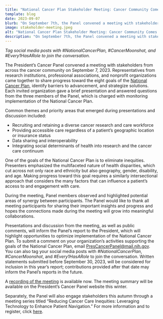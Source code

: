 ```yaml
---
title: "National Cancer Plan Stakeholder Meeting: Cancer Community Comes Together to Share Ideas for Progress"
template: blog
date: 2023-09-07
blurb: "On September 7th, the Panel convened a meeting with stakeholders from across the cancer community to highlight progress towards the National Cancer Plan’s goals and discuss opportunities for improvement. Check out our latest blog for a meeting recap and learn more about the Panel’s next steps."
image: stakeholder-meeting.jpeg
alt: "National Cancer Plan Stakeholder Meeting: Cancer Community Comes Together to Share Ideas for Progress"
description: "On September 7th, the Panel convened a meeting with stakeholders from across the cancer community to highlight progress towards the National Cancer Plan’s goals and discuss opportunities for improvement. Check out our latest blog for a meeting recap and learn more about the Panel’s next steps."
---
```

<div>
<image-with-class
	className="float-right"
	imagewidth="55%"
	src="stakeholder-meeting.jpeg"
	alt="It has been remarkable to see what achievements we can make when our communities step up and lead together.  - Dr. Elizabeth M. Jafee, Panel Chair">
</image-with-class>
</div>

*Tag social media posts with #NationalCancerPlan, #CancerMoonshot, and #Every1HasARole to join the conversation.*

The President’s Cancer Panel convened a meeting with stakeholders from across the cancer community on September 7, 2023. Representatives from research institutions, professional associations, and nonprofit organizations came together to share progress toward the eight goals of the [National Cancer Plan](https://nationalcancerplan.cancer.gov/), identify barriers to advancement, and strategize solutions. Each invited organization gave a brief presentation and answered questions from the three members of the Panel, which is charged with monitoring implementation of the National Cancer Plan.

Common themes and priority areas that emerged during presentations and discussion included:
-	Recruiting and retaining a diverse cancer research and care workforce
-	Providing accessible care regardless of a patient’s geographic location or insurance status
-	Data sharing and interoperability
-	Integrating social determinants of health into research and the cancer care continuum

One of the goals of the National Cancer Plan is to eliminate inequities. Presenters emphasized the multifaceted nature of health disparities, which cut across not only race and ethnicity but also geography, gender, disability, and age. Making progress toward this goal requires a similarly intersectional approach that considers the many factors that can influence a patient’s access to and engagement with care.

During the meeting, Panel members observed and highlighted potential areas of synergy between participants. The Panel would like to thank all meeting participants for sharing their important insights and progress and hopes the connections made during the meeting will grow into meaningful collaborations.

Presentations and discussion from the meeting, as well as public comments, will inform the Panel’s report to the President, which will highlight opportunities to optimize implementation of the National Cancer Plan. To submit a comment on your organization’s activities supporting the goals of the National Cancer Plan, email [PresCancerPanel@mail.nih.gov](mailto:PresCancerPanel@mail.nih.gov). You can also tag your social media posts with *#NationalCancerPlan*, *#CancerMoonshot*, and *#Every1HasARole* to join the conversation. Written statements submitted before September 30, 2023, will be considered for inclusion in this year’s report; contributions provided after that date may inform the Panel’s reports in the future.

A [recording of the meeting](https://nci.rev.vbrick.com/#/videos/ca9bf067-ba4f-4dbe-a2fe-e4ad79068adc) is available now. The meeting summary will be available on the President’s Cancer Panel website this winter.

Separately, the Panel will also engage stakeholders this autumn through a meeting series titled “Reducing Cancer Care Inequities: Leveraging Technology to Enhance Patient Navigation.” For more information and to register, click [here](/reports/2023/inequities/).

